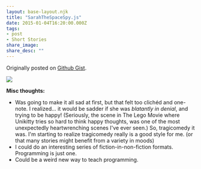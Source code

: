 ```yaml
---
layout: base-layout.njk
title: "SarahTheSpaceSpy.js"
date: 2015-01-04T16:20:00.000Z
tags:
- post
- Short Stories
share_image: 
share_desc: ""
---
```


Originally posted on [Github Gist](https://gist.github.com/ncase/6451ba18325edac8681d).

![](http://i.imgur.com/KFVEMuZ.png)

**Misc thoughts:**

*   Was going to make it all sad at first, but that felt too clichéd and one-note. I realized... it would be sadder if she was _blatantly in denial_, and trying to be happy! (Seriously, the scene in The Lego Movie where Unikitty tries so hard to think happy thoughts, was one of the most unexpectedly heartwrenching scenes I've ever seen.) So, tragicomedy it was. I'm starting to realize tragicomedy really is a good style for me. (or that many stories might benefit from a variety in moods)
*   I could do an interesting series of fiction-in-non-fiction formats. Programming is just one.
*   Could be a weird new way to teach programming.